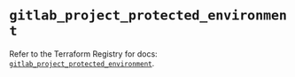 # `gitlab_project_protected_environment`

Refer to the Terraform Registry for docs: [`gitlab_project_protected_environment`](https://registry.terraform.io/providers/gitlabhq/gitlab/18.5.0/docs/resources/project_protected_environment).
